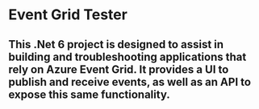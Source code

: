 # Event Grid Tester
## This .Net 6 project is designed to assist in building and troubleshooting applications that rely on Azure Event Grid. It provides a UI to publish and receive events, as well as an API to expose this same functionality.

